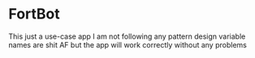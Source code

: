 # FortBot
This just a use-case app I am not following any pattern design variable names are shit AF
but the app will work correctly without any problems
